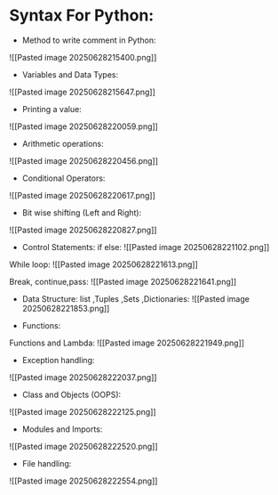 # Syntax For Python:

- Method to write comment in Python:

 ![[Pasted image 20250628215400.png]]

- Variables and Data Types:

 ![[Pasted image 20250628215647.png]]

- Printing a value:

 ![[Pasted image 20250628220059.png]]

- Arithmetic operations: 

 ![[Pasted image 20250628220456.png]]

- Conditional Operators:

 ![[Pasted image 20250628220617.png]]

- Bit wise shifting (Left and Right):

 ![[Pasted image 20250628220827.png]]

- Control Statements:
if else:
 ![[Pasted image 20250628221102.png]]

While loop:
 ![[Pasted image 20250628221613.png]]

Break, continue,pass:
 ![[Pasted image 20250628221641.png]]

- Data Structure: 
list ,Tuples ,Sets ,Dictionaries:
 ![[Pasted image 20250628221853.png]]

- Functions:

Functions and Lambda:
 ![[Pasted image 20250628221949.png]]

- Exception handling:

 ![[Pasted image 20250628222037.png]]

- Class and Objects (OOPS):

 ![[Pasted image 20250628222125.png]]

- Modules and Imports:

 ![[Pasted image 20250628222520.png]]

- File handling:

 ![[Pasted image 20250628222554.png]]
